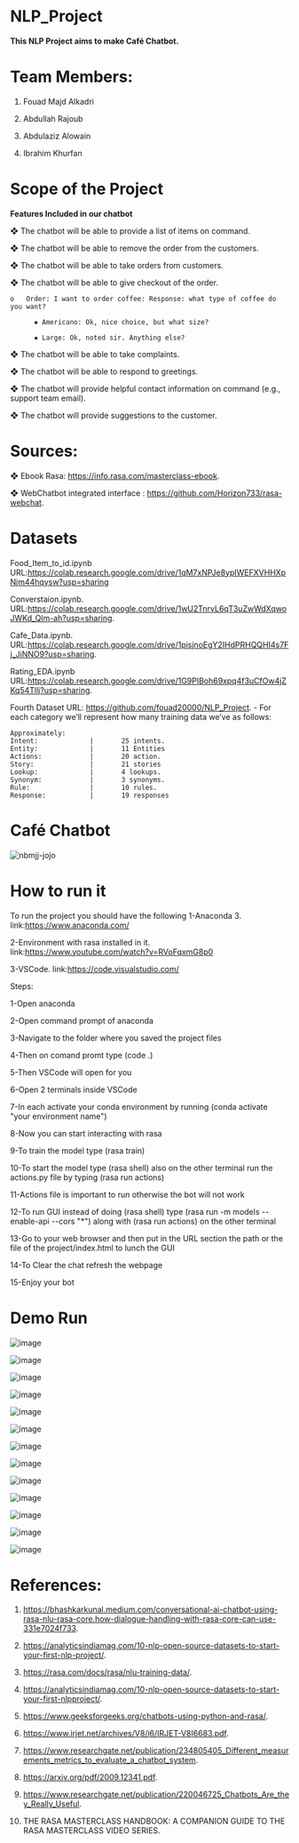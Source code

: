 # NLP_Project

**This NLP Project aims to make Café Chatbot.**

# Team Members:

1. Fouad Majd Alkadri

2. Abdullah Rajoub 

3. Abdulaziz Alowain 

4. Ibrahim Khurfan

# Scope of the Project

**Features Included in our chatbot**


❖	The chatbot will be able to provide a list of items on command.

❖	The chatbot will be able to remove the order from the customers.

❖	The chatbot will be able to take orders from customers.

❖	The chatbot will be able to give checkout of the order.

    o	Order: I want to order coffee: Response: what type of coffee do you want?
    
          ▪	Americano: Ok, nice choice, but what size?
          
          ▪	Large: Ok, noted sir. Anything else?
          
❖	The chatbot will be able to take complaints.

❖	The chatbot will be able to respond to greetings. 

❖	The chatbot will provide helpful contact information on command (e.g., support team email).

❖	The chatbot will provide suggestions to the customer.

# Sources: 

❖ Ebook Rasa: https://info.rasa.com/masterclass-ebook.

❖ WebChatbot integrated interface : https://github.com/Horizon733/rasa-webchat.

# Datasets 

Food_Item_to_id.ipynb
URL:https://colab.research.google.com/drive/1qM7xNPJe8ypIWEFXVHHXpNjm44hqysw?usp=sharing

Converstaion.ipynb.
URL:https://colab.research.google.com/drive/1wU2TnrvL6qT3uZwWdXqwoJWKd_Qlm-ah?usp=sharing.

Cafe_Data.ipynb.
URL:https://colab.research.google.com/drive/1pisjnoEgY2IHdPRHQQHI4s7Fj_JiNNO9?usp=sharing.

Rating_EDA.ipynb
URL:https://colab.research.google.com/drive/1G9PIBoh69xpq4f3uCfOw4jZKq54Tllj?usp=sharing.

Fourth Dataset
URL: https://github.com/fouad20000/NLP_Project.
	- For each category we’ll represent how many training data we’ve as follows:
 
	Approximately:
	Intent: 			|		25 intents.
	Entity: 			|		11 Entities
	Actions:			|		20 action.
	Story: 				|		21 stories
	Lookup: 			|		4 lookups.
	Synonym:			|		3 synonyms.
	Rule: 				|		10 rules.
	Response: 			|		19 responses


# Café Chatbot


![nbmjj-jojo](https://user-images.githubusercontent.com/50175365/164934443-2a4ab385-9caf-40fb-926b-474aca8df215.gif)

# How to run it 
To run the project you should have the following 
1-Anaconda 3. link:https://www.anaconda.com/

2-Environment with rasa installed in it. link:https://www.youtube.com/watch?v=RVoFqxmG8p0

3-VSCode. link:https://code.visualstudio.com/

Steps:

1-Open anaconda

2-Open command prompt of anaconda 

3-Navigate to the folder where you saved the project files

4-Then on comand promt type (code .)

5-Then VSCode will open for you 

6-Open 2 terminals inside VSCode 

7-In each activate your conda environment by running (conda activate "your environment name")

8-Now you can start interacting with rasa 

9-To train the model type (rasa train)

10-To start the model type (rasa shell) also on the other terminal run the actions.py file by typing (rasa run actions)

11-Actions file is important to run otherwise the bot will not work 

12-To run GUI instead of doing (rasa shell) type (rasa run -m models --enable-api --cors "*") along with (rasa run actions) on the other terminal 

13-Go to your web browser and then put in the URL section the path or the file of the project/index.html to lunch the GUI 

14-To Clear the chat refresh the webpage 

15-Enjoy your bot 

# Demo Run 

![image](https://user-images.githubusercontent.com/50175365/168889057-c2963df0-30e3-494b-8f8c-aee90be986e8.png)

![image](https://user-images.githubusercontent.com/50175365/168889076-bc38f2ce-ff91-4c19-b882-6b81a1932ccc.png)

![image](https://user-images.githubusercontent.com/50175365/168889096-9b413df5-6cce-4eea-b830-35f9f91d78d8.png)

![image](https://user-images.githubusercontent.com/50175365/168889128-02c7a308-c0db-47f5-acf1-823fa5918a3d.png)

![image](https://user-images.githubusercontent.com/50175365/168889152-22db6805-2f8d-4246-9d60-eb0b23ee1b06.png)

![image](https://user-images.githubusercontent.com/50175365/168889170-df993c6f-7910-4939-994e-8579369236d7.png)

![image](https://user-images.githubusercontent.com/50175365/168889195-0bf6ad63-70cd-4043-a8be-1b7f23fe9b2b.png)

![image](https://user-images.githubusercontent.com/50175365/168889209-b751e669-fb0d-45dd-8414-a77b91a30c2f.png)

![image](https://user-images.githubusercontent.com/50175365/168889226-df224c58-6678-4912-9e28-5edf4d9d0720.png)

![image](https://user-images.githubusercontent.com/50175365/168889278-0208c277-fe87-4716-a1f3-634deb3fd3eb.png)

![image](https://user-images.githubusercontent.com/50175365/168889341-fb6e5ffc-9730-4a32-8242-82eeb478bdbc.png)

![image](https://user-images.githubusercontent.com/50175365/168889407-39523f12-c711-45c9-ab0d-5c5530aee73c.png)

![image](https://user-images.githubusercontent.com/50175365/168889507-592c1f3f-d4d2-4e38-a549-6b262763a0f2.png)


# References:

1.	https://bhashkarkunal.medium.com/conversational-ai-chatbot-using-rasa-nlu-rasa-core.how-dialogue-handling-with-rasa-core-can-use-331e7024f733.
	
2.	https://analyticsindiamag.com/10-nlp-open-source-datasets-to-start-your-first-nlp-project/.

3.	https://rasa.com/docs/rasa/nlu-training-data/.

4.	https://analyticsindiamag.com/10-nlp-open-source-datasets-to-start-your-first-nlpproject/.

5.	https://www.geeksforgeeks.org/chatbots-using-python-and-rasa/.

6.	https://www.irjet.net/archives/V8/i6/IRJET-V8I6683.pdf.

7.	https://www.researchgate.net/publication/234805405_Different_measurements_metrics_to_evaluate_a_chatbot_system.

8.	https://arxiv.org/pdf/2009.12341.pdf.

9.	https://www.researchgate.net/publication/220046725_Chatbots_Are_they_Really_Useful.

10.	THE RASA MASTERCLASS HANDBOOK: A COMPANION GUIDE TO THE RASA MASTERCLASS VIDEO SERIES.

